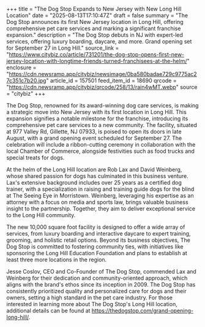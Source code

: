 +++
title = "The Dog Stop Expands to New Jersey with New Long Hill Location"
date = "2025-08-13T17:10:47Z"
draft = false
summary = "The Dog Stop announces its first New Jersey location in Long Hill, offering comprehensive pet care services and marking a significant franchise expansion."
description = "The Dog Stop debuts in NJ with expert-led services, offering luxury boarding, daycare, and more. Grand opening set for September 27 in Long Hill."
source_link = "https://www.citybiz.co/article/731201/the-dog-stop-opens-first-new-jersey-location-with-longtime-friends-turned-franchisees-at-the-helm/"
enclosure = "https://cdn.newsramp.app/citybiz/newsimage/0ba580badae729c9775ac27c351c7b20.jpg"
article_id = 157501
feed_item_id = 18690
qrcode = "https://cdn.newsramp.app/citybiz/qrcode/258/13/rain4wMT.webp"
source = "citybiz"
+++

<p>The Dog Stop, renowned for its award-winning dog care services, is making a strategic move into New Jersey with its first location in Long Hill. This expansion signifies a notable milestone for the franchise, introducing its comprehensive pet care services to a new community. The facility, situated at 977 Valley Rd, Gillette, NJ 07933, is poised to open its doors in late August, with a grand opening event scheduled for September 27. The celebration will include a ribbon-cutting ceremony in collaboration with the local Chamber of Commerce, alongside festivities such as food trucks and special treats for dogs.</p><p>At the helm of the Long Hill location are Rob Lax and David Weinberg, whose shared passion for dogs has culminated in this business venture. Lax's extensive background includes over 25 years as a certified dog trainer, with a specialization in raising and training guide dogs for the blind at The Seeing Eye in Morristown. Weinberg, leveraging his expertise as an attorney with a focus on media and sports law, brings valuable business insight to the partnership. Together, they aim to deliver exceptional service to the Long Hill community.</p><p>The new 10,000 square foot facility is designed to offer a wide array of services, from luxury boarding and interactive daycare to expert training, grooming, and holistic retail options. Beyond its business objectives, The Dog Stop is committed to fostering community ties, with initiatives like sponsoring the Long Hill Education Foundation and plans to establish at least three more locations in the region.</p><p>Jesse Coslov, CEO and Co-Founder of The Dog Stop, commended Lax and Weinberg for their dedication and community-oriented approach, which aligns with the brand's ethos since its inception in 2009. The Dog Stop has consistently prioritized quality and personalized care for dogs and their owners, setting a high standard in the pet care industry. For those interested in learning more about The Dog Stop's Long Hill location, additional details can be found at <a href='https://thedogstop.com/grand-opening-long-hill/' rel='nofollow' target='_blank'>https://thedogstop.com/grand-opening-long-hill/</a>.</p>
